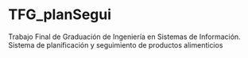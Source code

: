# TFG_planSegui
Trabajo Final de Graduación de Ingeniería en Sistemas de Información.  
Sistema de planificación y seguimiento de productos alimenticios
